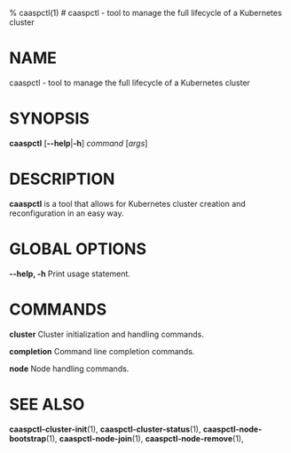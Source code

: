 % caaspctl(1) # caaspctl - tool to manage the full lifecycle of a Kubernetes cluster
# NAME
caaspctl - tool to manage the full lifecycle of a Kubernetes cluster

# SYNOPSIS
**caaspctl**
[**--help**|**-h**]
*command* [*args*]

# DESCRIPTION
**caaspctl** is a tool that allows for Kubernetes cluster creation and
reconfiguration in an easy way.

# GLOBAL OPTIONS

**--help, -h**
  Print usage statement.

# COMMANDS

**cluster**
  Cluster initialization and handling commands.

**completion**
  Command line completion commands.

**node**
  Node handling commands.

# SEE ALSO
**caaspctl-cluster-init**(1),
**caaspctl-cluster-status**(1),
**caaspctl-node-bootstrap**(1),
**caaspctl-node-join**(1),
**caaspctl-node-remove**(1),

